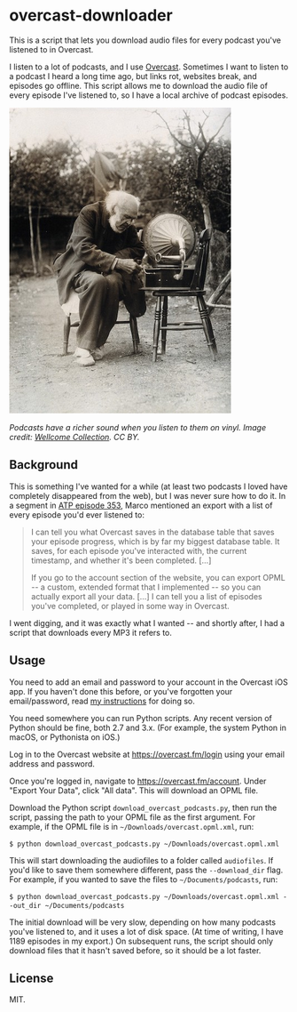 # overcast-downloader

This is a script that lets you download audio files for every podcast you've listened to in Overcast.

I listen to a lot of podcasts, and I use [Overcast].
Sometimes I want to listen to a podcast I heard a long time ago, but links rot, websites break, and episodes go offline.
This script allows me to download the audio file of every episode I've listened to, so I have a local archive of podcast episodes.

[Overcast]: https://overcast.fm/

![An old man sitting on a chair outdoors, listening to a record player.](record_player.jpg)

*Podcasts have a richer sound when you listen to them on vinyl. Image credit: <a href="https://wellcomecollection.org/works/n7cthawx">Wellcome Collection</a>. CC BY.*



## Background

This is something I've wanted for a while (at least two podcasts I loved have completely disappeared from the web), but I was never sure how to do it.
In a segment in [ATP episode 353][atp353], Marco mentioned an export with a list of every episode you'd ever listened to:

> I can tell you what Overcast saves in the database table that saves your episode progress, which is by far my biggest database table.
> It saves, for each episode you've interacted with, the current timestamp, and whether it's been completed. […]
>
> If you go to the account section of the website, you can export OPML -- a custom, extended format that I implemented -- so you can actually export all your data. […]
> I can tell you a list of episodes you've completed, or played in some way in Overcast.

I went digging, and it was exactly what I wanted -- and shortly after, I had a script that downloads every MP3 it refers to.

[atp353]: https://overcast.fm/+R7DWLpsnY/1:40:21



## Usage

You need to add an email and password to your account in the Overcast iOS app.
If you haven't done this before, or you've forgotten your email/password, read [my instructions](add_email_password) for doing so.

You need somewhere you can run Python scripts.
Any recent version of Python should be fine, both 2.7 and 3.x.
(For example, the system Python in macOS, or Pythonista on iOS.)

Log in to the Overcast website at <https://overcast.fm/login> using your email address and password.

Once you're logged in, navigate to <https://overcast.fm/account>.
Under "Export Your Data", click "All data".
This will download an OPML file.

Download the Python script `download_overcast_podcasts.py`, then run the script, passing the path to your OPML file as the first argument.
For example, if the OPML file is in `~/Downloads/overcast.opml.xml`, run:

```console
$ python download_overcast_podcasts.py ~/Downloads/overcast.opml.xml
```

This will start downloading the audiofiles to a folder called `audiofiles`.
If you'd like to save them somewhere different, pass the `--download_dir` flag.
For example, if you wanted to save the files to `~/Documents/podcasts`, run:

```console
$ python download_overcast_podcasts.py ~/Downloads/overcast.opml.xml --out_dir ~/Documents/podcasts
```

The initial download will be very slow, depending on how many podcasts you've listened to, and it uses a lot of disk space.
(At time of writing, I have 1189 episodes in my export.)
On subsequent runs, the script should only download files that it hasn't saved before, so it should be a lot faster.



## License

MIT.
